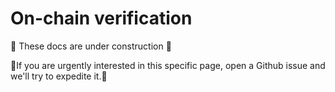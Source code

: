 # On-chain verification

🚧 These docs are under construction 🚧

👷If you are urgently interested in this specific page, open a Github issue and we'll try to expedite it.👷
